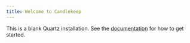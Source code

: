 ```yaml
---
title: Welcome to Candlekeep
---
```


This is a blank Quartz installation.
See the [documentation](https://quartz.jzhao.xyz) for how to get started.
